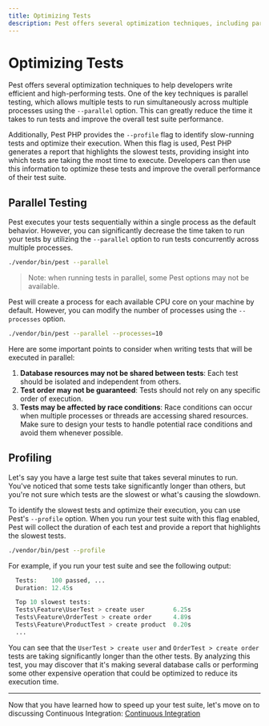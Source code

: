 ```yaml
---
title: Optimizing Tests
description: Pest offers several optimization techniques, including parallel testing with the `--parallel` option to greatly reduce test execution time, as well as the `--profile` flag to identify slow tests and optimize their execution.
---
```


# Optimizing Tests

Pest offers several optimization techniques to help developers write efficient and high-performing tests. One of the key techniques is parallel testing, which allows multiple tests to run simultaneously across multiple processes using the `--parallel` option. This can greatly reduce the time it takes to run tests and improve the overall test suite performance.

Additionally, Pest PHP provides the `--profile` flag to identify slow-running tests and optimize their execution. When this flag is used, Pest PHP generates a report that highlights the slowest tests, providing insight into which tests are taking the most time to execute. Developers can then use this information to optimize these tests and improve the overall performance of their test suite.

## Parallel Testing

Pest executes your tests sequentially within a single process as the default behavior. However, you can significantly decrease the time taken to run your tests by utilizing the `--parallel` option to run tests concurrently across multiple processes.

```bash
./vendor/bin/pest --parallel
```

> Note: when running tests in parallel, some Pest options may not be available.

Pest will create a process for each available CPU core on your machine by default. However, you can modify the number of processes using the `--processes` option.

```bash
./vendor/bin/pest --parallel --processes=10
```

Here are some important points to consider when writing tests that will be executed in parallel:

1. **Database resources may not be shared between tests**: Each test should be isolated and independent from others.
2. **Test order may not be guaranteed**: Tests should not rely on any specific order of execution.
3. **Tests may be affected by race conditions**: Race conditions can occur when multiple processes or threads are accessing shared resources. Make sure to design your tests to handle potential race conditions and avoid them whenever possible.

## Profiling

Let's say you have a large test suite that takes several minutes to run. You've noticed that some tests take significantly longer than others, but you're not sure which tests are the slowest or what's causing the slowdown.

To identify the slowest tests and optimize their execution, you can use Pest's `--profile` option. When you run your test suite with this flag enabled, Pest will collect the duration of each test and provide a report that highlights the slowest tests.

```bash
./vendor/bin/pest --profile
```

For example, if you run your test suite and see the following output:

```php
  Tests:    100 passed, ...
  Duration: 12.45s

  Top 10 slowest tests:
  Tests\Feature\UserTest > create user        6.25s
  Tests\Feature\OrderTest > create order      4.89s
  Tests\Feature\ProductTest > create product  0.20s
  ...
```

You can see that the `UserTest > create user` and `OrderTest > create order` tests are taking significantly longer than the other tests. By analyzing this test, you may discover that it's making several database calls or performing some other expensive operation that could be optimized to reduce its execution time.

---

Now that you have learned how to speed up your test suite, let's move on to discussing Continuous Integration: [Continuous Integration](/docs/continuous-integration)
